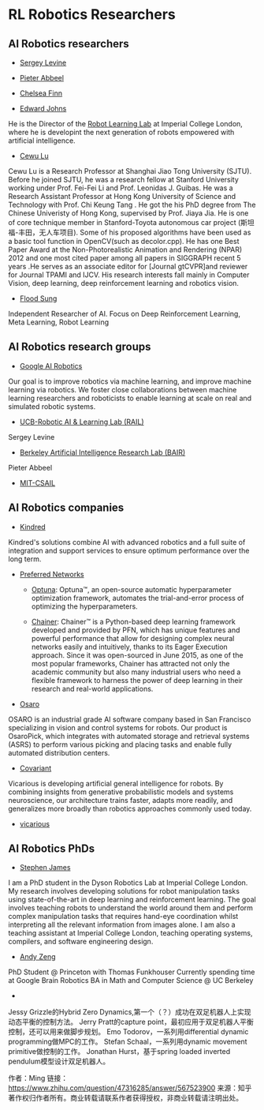 # RL Robotics Researchers

## AI Robotics researchers

- [Sergey Levine]()


- [Pieter Abbeel]()


- [Chelsea Finn]()



- [Edward Johns](https://www.imperial.ac.uk/people/e.johns)

He is the Director of the [Robot Learning Lab](http://www.robot-learning.uk/) at Imperial College London, where he is developint the next generation of robots empowered with artificial intelligence.

- [Cewu Lu](https://www.mvig.org/)

Cewu Lu is a Research Professor at Shanghai Jiao Tong University (SJTU). Before he joined SJTU, he was a research fellow at Stanford University working under Prof. Fei-Fei Li and Prof. Leonidas J. Guibas. He was a Research Assistant Professor at Hong Kong University of Science and Technology with Prof. Chi Keung Tang . He got the his PhD degree from The Chinese Univeristy of Hong Kong, supervised by Prof. Jiaya Jia. He is one of core technique member in Stanford-Toyota autonomous car project (斯坦福-丰田，无人车项目). Some of his proposed algorithms have been used as a basic tool function in OpenCV(such as decolor.cpp). He has one Best Paper Award at the Non-Photorealistic Animation and Rendering (NPAR) 2012 and one most cited paper among all papers in SIGGRAPH recent 5 years .He serves as an associate editor for [Journal gtCVPR]and reviewer for Journal TPAMI and IJCV. His research interests fall mainly in Computer Vision, deep learning, deep reinforcement learning and robotics vision.

- [Flood Sung](https://github.com/floodsung)

Independent Researcher of AI. Focus on Deep Reinforcement Learning, Meta Learning, Robot Learning


## AI Robotics research groups

- [Google AI Robotics](https://ai.google/research/teams/brain/robotics/)

Our goal is to improve robotics via machine learning, and improve machine learning via robotics. We foster close collaborations between machine learning researchers and roboticists to enable learning at scale on real and simulated robotic systems.

- [UCB-Robotic AI & Learning Lab (RAIL)](http://rail.eecs.berkeley.edu/)

Sergey Levine

- [Berkeley Artificial Intelligence Research Lab (BAIR)]()

Pieter Abbeel

- [MIT-CSAIL](https://www.csail.mit.edu/)


## AI Robotics companies

- [Kindred](https://www.kindred.ai/)

Kindred's solutions combine AI with advanced robotics and a full suite of integration and support services to ensure optimum performance over the long term.

- [Preferred Networks](https://preferred.jp/en/)

  - [Optuna](https://preferred.jp/en/projects/optuna/): Optuna™, an open-source automatic hyperparameter optimization framework, automates the trial-and-error process of optimizing the hyperparameters.

  - [Chainer](https://preferred.jp/en/projects/chainer/): Chainer™ is a Python-based deep learning framework developed and provided by PFN, which has unique features and powerful performance that allow for designing complex neural networks easily and intuitively, thanks to its Eager Execution approach. Since it was open-sourced in June 2015, as one of the most popular frameworks, Chainer has attracted not only the academic community but also many industrial users who need a flexible framework to harness the power of deep learning in their research and real-world applications.

- [Osaro](www.osaro.com)

OSARO is an industrial grade AI software company based in San Francisco specializing in vision and control systems for robots. Our product is OsaroPick, which integrates with automated storage and retrieval systems (ASRS) to perform various picking and placing tasks and enable fully automated distribution centers.

- [Covariant](www.covariant.ai)

Vicarious is developing artificial general intelligence for robots. By combining insights from generative probabilistic models and systems neuroscience, our architecture trains faster, adapts more readily, and generalizes more broadly than robotics approaches commonly used today.

- [vicarious](www.vicarious.com)


## AI Robotics PhDs

- [Stephen James](https://www.doc.ic.ac.uk/~slj12/)

I am a PhD student in the Dyson Robotics Lab at Imperial College London. My research involves developing solutions for robot manipulation tasks using state-of-the-art in deep learning and reinforcement learning. The goal involves teaching robots to understand the world around them and perform complex manipulation tasks that requires hand-eye coordination whilst interpreting all the relevant information from images alone. I am also a teaching assistant at Imperial College London, teaching operating systems, compilers, and software engineering design.

- [Andy Zeng](https://andyzeng.github.io/)


PhD Student @ Princeton with Thomas Funkhouser 
Currently spending time at Google Brain Robotics 
BA in Math and Computer Science @ UC Berkeley 

- []()







Jessy Grizzle的Hybrid Zero Dynamics,第一个（？）成功在双足机器人上实现动态平衡的控制方法。
Jerry Pratt的capture point，最初应用于双足机器人平衡控制，还可以用来做脚步规划。
Emo Todorov，一系列用differential dynamic programming做MPC的工作。
Stefan Schaal，一系列用dynamic movement primitive做控制的工作。
Jonathan Hurst，基于spring loaded inverted pendulum模型设计双足机器人。

作者：Ming
链接：https://www.zhihu.com/question/47316285/answer/567523900
来源：知乎
著作权归作者所有。商业转载请联系作者获得授权，非商业转载请注明出处。